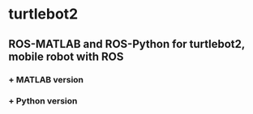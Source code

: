 # turtlebot2

## ROS-MATLAB and ROS-Python for turtlebot2, mobile robot with ROS

###  + MATLAB version
###  + Python version
